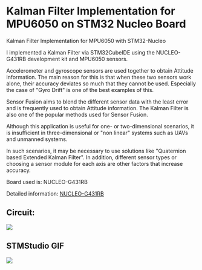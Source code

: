# Kalman Filter Implementation for MPU6050 on STM32 Nucleo Board

Kalman Filter Implementation for MPU6050 with STM32-Nucleo

I implemented a Kalman Filter via STM32CubeIDE using the NUCLEO-G431RB development kit and MPU6050 sensors.

Accelerometer and gyroscope sensors are used together to obtain Attitude information. The main reason for this is that when these two sensors work alone, their accuracy deviates so much that they cannot be used. Especially the case of "Gyro Drift" is one of the best examples of this.

Sensor Fusion aims to blend the different sensor data with the least error and is frequently used to obtain Attitude information. The Kalman Filter is also one of the popular methods used for Sensor Fusion.

Although this application is useful for one- or two-dimensional scenarios, it is insufficient in three-dimensional or "non linear" systems such as UAVs and unmanned systems.

In such scenarios, it may be necessary to use solutions like "Quaternion based Extended Kalman Filter". In addition, different sensor types or choosing a sensor module for each axis are other factors that increase accuracy.

Board used is: NUCLEO-G431RB

Detailed information: [NUCLEO-G431RB](https://www.st.com/en/evaluation-tools/nucleo-g431rb.html#overview)

## Circuit:

![](https://raw.githubusercontent.com/ibrahimcahit/STM32_MPU6050_KalmanFilter/main/img/20211023_232004.jpg)

## STMStudio GIF
![](https://raw.githubusercontent.com/ibrahimcahit/STM32_MPU6050_KalmanFilter/main/img/ZYpSiML59i.gif)
